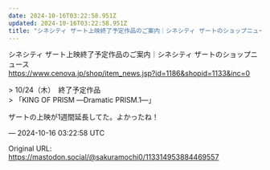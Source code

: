 ```yaml
---
date: 2024-10-16T03:22:58.951Z
updated: 2024-10-16T03:22:58.951Z
title: "シネシティ ザート上映終了予定作品のご案内｜シネシティ ザートのショップニュース[...]"
---
```


<p>シネシティ ザート上映終了予定作品のご案内｜シネシティ ザートのショップニュース<br /><a href="https://www.cenova.jp/shop/item_news.jsp?id=1186&amp;shopid=1133&amp;inc=0" target="_blank" rel="nofollow noopener" translate="no"><span class="invisible">https://www.</span><span class="ellipsis">cenova.jp/shop/item_news.jsp?i</span><span class="invisible">d=1186&amp;shopid=1133&amp;inc=0</span></a></p><p>&gt; 10/24（木）　終了予定作品<br />&gt; 「KING OF PRISM ―Dramatic PRISM.1―」</p><p>ザートの上映が1週間延長してた。よかったね！</p>

&mdash; 2024-10-16 03:22:58 UTC

Original URL: https://mastodon.social/@sakuramochi0/113314953884469557
